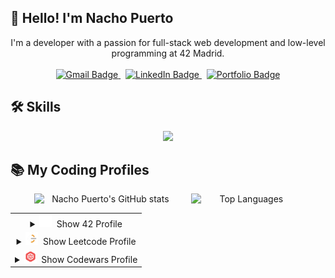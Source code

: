 ## 👋 Hello! I'm Nacho Puerto

<p align="center">
  I'm a developer with a passion for full-stack web development and low-level programming at 42 Madrid.
  <br><br>
  <a href="mailto:tuemail@gmail.com">
      <img src="https://custom-icon-badges.demolab.com/badge/Gmail-D14836?logo=gmail&logoColor=fff" alt="Gmail Badge" />
    </a>&nbsp;
    <a href="https://www.linkedin.com/in/tuusuario/">
      <img src="https://custom-icon-badges.demolab.com/badge/LinkedIn-0A66C2?logo=linkedin&logoColor=fff" alt="LinkedIn Badge" />
    </a>&nbsp;
    <a href="https://tu-portfolio.com">
      <img src="https://custom-icon-badges.demolab.com/badge/Portfolio-6f42c1?logo=link&logoColor=fff" alt="Portfolio Badge" />
    </a>
</p>

## 🛠️ Skills

<p align="center">
  <a href="https://skillicons.dev">
    <img src="https://skillicons.dev/icons?i=git,github,js,react,nodejs,mongodb,c,cpp,html,css,postman,bash,docker,ubuntu,vim,p5js,ai,ps,xd&perline=12" />
  </a>
</p>

## 📚 My Coding Profiles

<p align="center">
  <img src="https://github-readme-stats.vercel.app/api?username=nachopuerto95&hide_border=true&show_icons=true&theme=react&bg_color=0D1117&title_color=fff&icon_color=79ff97" alt="Nacho Puerto's GitHub stats" style="display:inline-block; margin-right:20px; width: 45%;" />
  <img src="https://github-readme-stats.vercel.app/api/top-langs/?username=Nachopuerto95&hide_border=true&layout=compact&theme=transparent" alt="Top Languages" style="display:inline-block; width: 35%;" />
</p>

<table align="center" width="600">
  <tr>
    <td align="center" colspan="2">
      <details>
        <summary><img src="assets/42-logo.svg" width="20" alt="42 Logo" />&nbsp; Show 42 Profile</summary>
        <a href="https://github.com/oakoudad/badge42">
          <img src="https://badge.mediaplus.ma/darkblue/jpuerto-?1337Badge=off&UM6P=off" alt="jpuerto's 42 stats" width="100%" />
        </a>
      </details>
    </td>
  </tr>
  <tr>
    <td align="center" colspan="2">
      <details>
        <summary><img src="assets/LeetCode_Logo_1.png" width="20" alt="Leetcode logo" />&nbsp; Show Leetcode Profile</summary>
        <a href="https://leetcode.com/u/nachopuerto95/">
          <br><br>
          <img src="https://leetcard.jacoblin.cool/Nachopuerto95?theme=nord" alt="LeetCode stats" width="100%" />
        </a>
      </details>
    </td>
  </tr>
  <tr>
    <td align="center" colspan="2">
      <details>
        <summary><img src="assets/5387632.png" width="20" alt="42 Logo" />&nbsp; Show Codewars Profile</summary>
        <a href="https://www.codewars.com/users/Nachopuerto95">
          <br><br>
          <img src="https://github.r2v.ch/codewars?user=Nachopuerto95&name=true&top_languages=true&stroke=%23b362ff&theme=purple_dark" alt="Codewars stats" width="100%" />
        </a>
      </details>
    </td>
  </tr>
</table>
